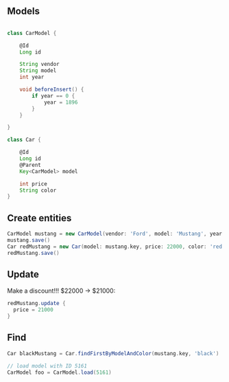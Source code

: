 Models
-------
```groovy

class CarModel {

    @Id
    Long id

    String vendor
    String model
    int year

    void beforeInsert() {
        if year == 0 {
            year = 1896
        }
    }

}

class Car {

    @Id
    Long id
    @Parent
    Key<CarModel> model

    int price
    String color
}
```

Create entities
---------------

```groovy
CarModel mustang = new CarModel(vendor: 'Ford', model: 'Mustang', year: 2012)
mustang.save()
Car redMustang = new Car(model: mustang.key, price: 22000, color: 'red')
redMustang.save()
```

Update
------

Make a discount!!! $22000 -> $21000:

```groovy
redMustang.update {
  price = 21000
}
```

Find
----

```groovy
Car blackMustang = Car.findFirstByModelAndColor(mustang.key, 'black')

// load model with ID 5161
CarModel foo = CarModel.load(5161)
```